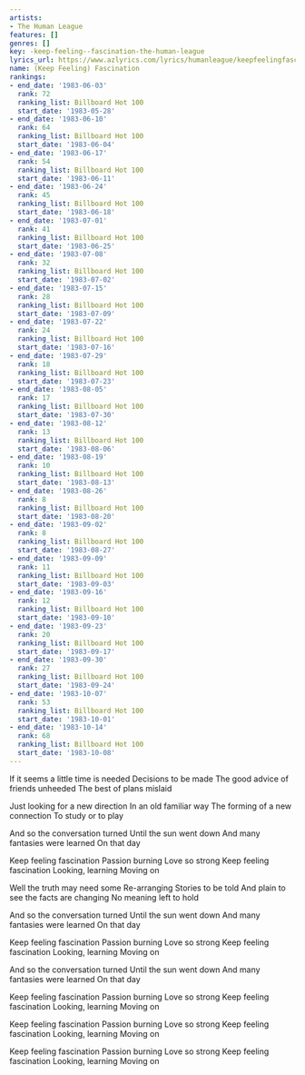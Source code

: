 ```yaml
---
artists:
- The Human League
features: []
genres: []
key: -keep-feeling--fascination-the-human-league
lyrics_url: https://www.azlyrics.com/lyrics/humanleague/keepfeelingfascinationextended.html
name: (Keep Feeling) Fascination
rankings:
- end_date: '1983-06-03'
  rank: 72
  ranking_list: Billboard Hot 100
  start_date: '1983-05-28'
- end_date: '1983-06-10'
  rank: 64
  ranking_list: Billboard Hot 100
  start_date: '1983-06-04'
- end_date: '1983-06-17'
  rank: 54
  ranking_list: Billboard Hot 100
  start_date: '1983-06-11'
- end_date: '1983-06-24'
  rank: 45
  ranking_list: Billboard Hot 100
  start_date: '1983-06-18'
- end_date: '1983-07-01'
  rank: 41
  ranking_list: Billboard Hot 100
  start_date: '1983-06-25'
- end_date: '1983-07-08'
  rank: 32
  ranking_list: Billboard Hot 100
  start_date: '1983-07-02'
- end_date: '1983-07-15'
  rank: 28
  ranking_list: Billboard Hot 100
  start_date: '1983-07-09'
- end_date: '1983-07-22'
  rank: 24
  ranking_list: Billboard Hot 100
  start_date: '1983-07-16'
- end_date: '1983-07-29'
  rank: 18
  ranking_list: Billboard Hot 100
  start_date: '1983-07-23'
- end_date: '1983-08-05'
  rank: 17
  ranking_list: Billboard Hot 100
  start_date: '1983-07-30'
- end_date: '1983-08-12'
  rank: 13
  ranking_list: Billboard Hot 100
  start_date: '1983-08-06'
- end_date: '1983-08-19'
  rank: 10
  ranking_list: Billboard Hot 100
  start_date: '1983-08-13'
- end_date: '1983-08-26'
  rank: 8
  ranking_list: Billboard Hot 100
  start_date: '1983-08-20'
- end_date: '1983-09-02'
  rank: 8
  ranking_list: Billboard Hot 100
  start_date: '1983-08-27'
- end_date: '1983-09-09'
  rank: 11
  ranking_list: Billboard Hot 100
  start_date: '1983-09-03'
- end_date: '1983-09-16'
  rank: 12
  ranking_list: Billboard Hot 100
  start_date: '1983-09-10'
- end_date: '1983-09-23'
  rank: 20
  ranking_list: Billboard Hot 100
  start_date: '1983-09-17'
- end_date: '1983-09-30'
  rank: 27
  ranking_list: Billboard Hot 100
  start_date: '1983-09-24'
- end_date: '1983-10-07'
  rank: 53
  ranking_list: Billboard Hot 100
  start_date: '1983-10-01'
- end_date: '1983-10-14'
  rank: 68
  ranking_list: Billboard Hot 100
  start_date: '1983-10-08'
---
```


If it seems a little time is needed
Decisions to be made
The good advice of friends unheeded
The best of plans mislaid

Just looking for a new direction
In an old familiar way
The forming of a new connection
To study or to play

And so the conversation turned
Until the sun went down
And many fantasies were learned
On that day

Keep feeling fascination
Passion burning
Love so strong
Keep feeling fascination
Looking, learning
Moving on

Well the truth may need some
Re-arranging
Stories to be told
And plain to see the facts are changing
No meaning left to hold

And so the conversation turned
Until the sun went down
And many fantasies were learned
On that day

Keep feeling fascination
Passion burning
Love so strong
Keep feeling fascination
Looking, learning
Moving on

And so the conversation turned
Until the sun went down
And many fantasies were learned
On that day

Keep feeling fascination
Passion burning
Love so strong
Keep feeling fascination
Looking, learning
Moving on

Keep feeling fascination
Passion burning
Love so strong
Keep feeling fascination
Looking, learning
Moving on

Keep feeling fascination
Passion burning
Love so strong
Keep feeling fascination
Looking, learning
Moving on




